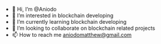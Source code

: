 - 👋 Hi, I’m @Aniodo
- 👀 I’m interested in blockchain developing
- 🌱 I’m currently learning blockchain developing
- 💞️ I’m looking to collaborate on blockchain related projects
- 📫 How to reach me aniodomatthew@gmail.com

<!---
Aniodo/Aniodo is a ✨ special ✨ repository because its `README.md` (this file) appears on your GitHub profile.
You can click the Preview link to take a look at your changes.
--->
